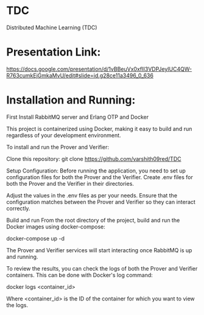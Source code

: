 # TDC
Distributed Machine Learning (TDC)

# Presentation Link:
https://docs.google.com/presentation/d/1vBBeuVx0xfII3VDPJeyIUC4QW-R763cumkEjGmkaMvU/edit#slide=id.g28ce11a3496_0_636

# Installation and Running:

First Install RabbitMQ server and Erlang OTP and Docker

This project is containerized using Docker, making it easy to build and run regardless of your development environment.

To install and run the Prover and Verifier:

Clone this repository:
git clone https://github.com/varshith09red/TDC

Setup Configuration:
Before running the application, you need to set up configuration files for both the Prover and the Verifier. Create .env files for both the Prover and the Verifier in their directories.

Adjust the values in the .env files as per your needs. Ensure that the configuration matches between the Prover and Verifier so they can interact correctly.

Build and run
From the root directory of the project, build and run the Docker images using docker-compose:

docker-compose up -d

The Prover and Verifier services will start interacting once RabbitMQ is up and running.

To review the results, you can check the logs of both the Prover and Verifier containers. This can be done with Docker's log command:

docker logs <container_id>

Where <container_id> is the ID of the container for which you want to view the logs.
